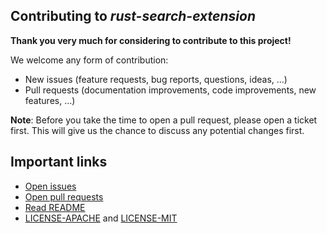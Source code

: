 ## Contributing to *rust-search-extension*

**Thank you very much for considering to contribute to this project!**

We welcome any form of contribution:

  * New issues (feature requests, bug reports, questions, ideas, ...)
  * Pull requests (documentation improvements, code improvements, new features, ...)

**Note**: Before you take the time to open a pull request, please open a ticket first. This will
give us the chance to discuss any potential changes first.

## Important links

  * [Open issues](https://github.com/huhu/rust-search-extension/issues)
  * [Open pull requests](https://github.com/huhu/rust-search-extension/pulls)
  * [Read README](https://github.com/huhu/rust-search-extension/blob/master/README.md)
  * [LICENSE-APACHE](https://github.com/huhu/rust-search-extension/blob/master/LICENSE-APACHE) and [LICENSE-MIT](https://github.com/huhu/rust-search-extension/blob/master/LICENSE-MIT)
  
